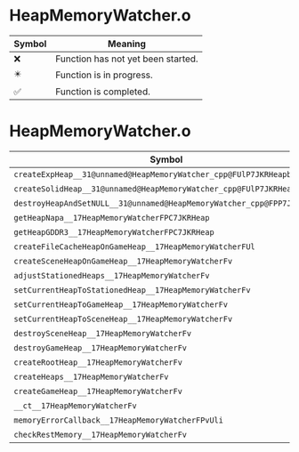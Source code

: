 # HeapMemoryWatcher.o
| Symbol | Meaning 
| ------------- | ------------- 
| :x: | Function has not yet been started. 
| :eight_pointed_black_star: | Function is in progress. 
| :white_check_mark: | Function is completed. 


# HeapMemoryWatcher.o
| Symbol | Decompiled? |
| ------------- | ------------- |
| `createExpHeap__31@unnamed@HeapMemoryWatcher_cpp@FUlP7JKRHeapb` | :white_check_mark: |
| `createSolidHeap__31@unnamed@HeapMemoryWatcher_cpp@FUlP7JKRHeap` | :white_check_mark: |
| `destroyHeapAndSetNULL__31@unnamed@HeapMemoryWatcher_cpp@FPP7JKRHeap` | :white_check_mark: |
| `getHeapNapa__17HeapMemoryWatcherFPC7JKRHeap` | :white_check_mark: |
| `getHeapGDDR3__17HeapMemoryWatcherFPC7JKRHeap` | :white_check_mark: |
| `createFileCacheHeapOnGameHeap__17HeapMemoryWatcherFUl` | :white_check_mark: |
| `createSceneHeapOnGameHeap__17HeapMemoryWatcherFv` | :white_check_mark: |
| `adjustStationedHeaps__17HeapMemoryWatcherFv` | :white_check_mark: |
| `setCurrentHeapToStationedHeap__17HeapMemoryWatcherFv` | :white_check_mark: |
| `setCurrentHeapToGameHeap__17HeapMemoryWatcherFv` | :white_check_mark: |
| `setCurrentHeapToSceneHeap__17HeapMemoryWatcherFv` | :white_check_mark: |
| `destroySceneHeap__17HeapMemoryWatcherFv` | :white_check_mark: |
| `destroyGameHeap__17HeapMemoryWatcherFv` | :white_check_mark: |
| `createRootHeap__17HeapMemoryWatcherFv` | :x: |
| `createHeaps__17HeapMemoryWatcherFv` | :white_check_mark: |
| `createGameHeap__17HeapMemoryWatcherFv` | :white_check_mark: |
| `__ct__17HeapMemoryWatcherFv` | :white_check_mark: |
| `memoryErrorCallback__17HeapMemoryWatcherFPvUli` | :white_check_mark: |
| `checkRestMemory__17HeapMemoryWatcherFv` | :white_check_mark: |
